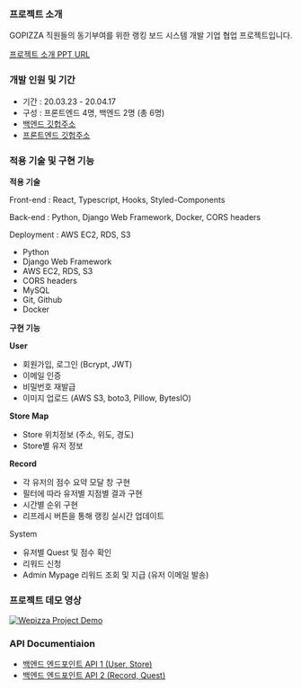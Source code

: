 ### 프로젝트 소개

GOPIZZA 직원들의 동기부여를 위한 랭킹 보드 시스템 개발 기업 협업 프로젝트입니다. 

[프로젝트 소개 PPT URL](https://docs.google.com/presentation/d/e/2PACX-1vR2SUN0QFHDZaLjHfjfot8na5aEdYGLGFxElQwxYAnwExe4bNSMMzSyPRnIzwhtYC-tZO_6pB8TC1Z1/pub?start=false&loop=false&delayms=3000&slide=id.p](https://docs.google.com/presentation/d/e/2PACX-1vR2SUN0QFHDZaLjHfjfot8na5aEdYGLGFxElQwxYAnwExe4bNSMMzSyPRnIzwhtYC-tZO_6pB8TC1Z1/pub?start=false&loop=false&delayms=3000&slide=id.p))

### 개발 인원 및 기간

- 기간 : 20.03.23 - 20.04.17
- 구성 : 프론트엔드 4명, 백엔드 2명 (총 6명)
- [백엔드 깃헙주소](https://github.com/hong-dev/wepizza-backend)
- [프론트엔드 깃헙주소](https://github.com/akiakma/gopizza)

### 적용 기술 및 구현 기능

**적용 기술** 

Front-end : React, Typescript, Hooks, Styled-Components

Back-end : Python, Django Web Framework, Docker, CORS headers

Deployment : AWS EC2, RDS, S3

- Python
- Django Web Framework
- AWS EC2, RDS, S3
- CORS headers
- MySQL
- Git, Github
- Docker

**구현 기능**

**User**

- 회원가입, 로그인 (Bcrypt, JWT)
- 이메일 인증
- 비밀번호 재발급
- 이미지 업로드 (AWS S3, boto3, Pillow, BytesIO)

**Store Map**

- Store 위치정보 (주소, 위도, 경도)
- Store별 유저 정보

**Record**

- 각 유저의 점수 요약 모달 창 구현
- 필터에 따라 유저별 지점별 결과 구현
- 시간별 순위 구현
- 리프레시 버튼을 통해 랭킹 실시간 업데이트

System

- 유저별 Quest 및 점수 확인
- 리워드 신청
- Admin Mypage 리워드 조회 및 지급 (유저 이메일 발송)


### 프로젝트 데모 영상
[![Wepizza Project Demo](https://user-images.githubusercontent.com/53142539/79748620-b3769b00-8348-11ea-9266-4b56ddaa95e0.png
)](https://youtu.be/RD1Ucct_ahg)


### API Documentiaion

- [백엔드 엔드포인트 API 1 (User, Store)](https://documenter.getpostman.com/view/10398655/SzezbB9y?version=latest)
- [백엔드 엔드포인트 API 2 (Record, Quest)](https://documenter.getpostman.com/view/10398655/Szf6Wnsu?version=latest)

